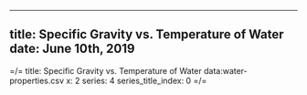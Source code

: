-----
title:   Specific Gravity vs. Temperature of Water
date:  June 10th, 2019
-----


=/=
title: Specific Gravity vs. Temperature of Water 
data:water-properties.csv
x: 2
series: 4
series_title_index: 0
=/=
